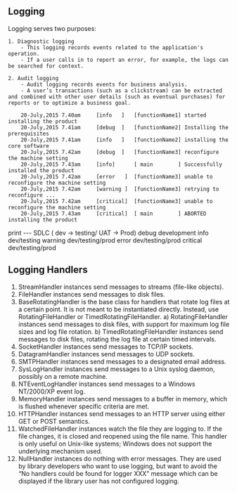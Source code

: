 ## Logging

Logging serves two purposes: 
    
    1. Diagnostic logging 
        - This logging records events related to the application's operation. 
        - If a user calls in to report an error, for example, the logs can be searched for context. 
    
    2. Audit logging 
        - Audit logging records events for business analysis. 
        - A user’s transactions (such as a clickstream) can be extracted and combined with other user details (such as eventual purchases) for reports or to optimize a business goal.

```log
    20-July,2015 7.40am     [info	] 	[functionName1] started installing the product
    20-July,2015 7.41am     [debug	]	[functionName2] Installing the prerequisites
    20-July,2015 7.41am     [info	]	[functionName2]	installing the core software
    20-July,2015 7.42am     [debug	]	[functionName3]	reconfigure the machine setting
    20-July,2015 7.43am     [info]		[ main  	  ]	Successfully installed the product
    20-July,2015 7.42am     [error   ]	[functionName3]	unable to reconfigure the machine setting
    20-July,2015 7.42am     [warning ]	[functionName3]	retrying to reconfigure ...
    20-July,2015 7.42am     [critical]	[functionName3]	unable to reconfigure the machine setting
    20-July,2015 7.43am     [critical]  [ main        ]	ABORTED installing the product
```

print ---
SDLC ( dev -> testing/ UAT -> Prod)
debug development
info dev/testing
warning dev/testing/prod
error dev/testing/prod
critical dev/testing/prod

## Logging Handlers

1. StreamHandler instances send messages to streams (file-like objects).
2. FileHandler instances send messages to disk files.
3. BaseRotatingHandler is the base class for handlers that rotate log files at a certain point.
   It is not meant to be instantiated directly.
   Instead, use RotatingFileHandler or TimedRotatingFileHandler.
   a) RotatingFileHandler instances send messages to disk files, with support for maximum log file sizes and log file rotation.
   b) TimedRotatingFileHandler instances send messages to disk files, rotating the log file at certain timed intervals.
4. SocketHandler instances send messages to TCP/IP sockets.
5. DatagramHandler instances send messages to UDP sockets.
6. SMTPHandler instances send messages to a designated email address.
7. SysLogHandler instances send messages to a Unix syslog daemon, possibly on a remote machine.
8. NTEventLogHandler instances send messages to a Windows NT/2000/XP event log.
9. MemoryHandler instances send messages to a buffer in memory, which is flushed whenever specific criteria are met.
10. HTTPHandler instances send messages to an HTTP server using either GET or POST semantics.
11. WatchedFileHandler instances watch the file they are logging to.
    If the file changes, it is closed and reopened using the file name.
    This handler is only useful on Unix-like systems; Windows does not support the underlying mechanism used.
12. NullHandler instances do nothing with error messages.
    They are used by library developers who want to use logging, but want to avoid the “No handlers could be found for logger XXX” message which can be displayed if the library user has not configured logging.